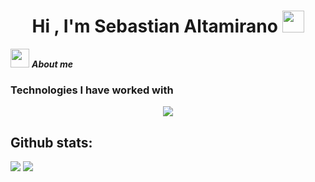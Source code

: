<h1 align="center"><b>Hi , I'm Sebastian Altamirano </b><img src="https://media.giphy.com/media/hvRJCLFzcasrR4ia7z/giphy.gif" width="35"></h1>
<!--  -->

<img src="https://media.giphy.com/media/ObNTw8Uzwy6KQ/giphy.gif" width="30px">&nbsp;***About me***

### Technologies I have worked with

<p align="center">
  <a href="https://skillicons.dev">
    <img src="https://skillicons.dev/icons?i=git,docker,postgres,github,java,js,linux,mysql,py,c,php" />
  </a>
</p>

<h2>Github stats:</h2> 

[![](https://github-readme-stats.vercel.app/api?username=SebastianAl26&show_icons=true&theme=tokyonight&hide_border=true&locale=en)](https://github.com/valentinawerle)
[![](https://github-readme-streak-stats.herokuapp.com/?user=SebastianAl26&theme=material-palenight)](https://github.com/SebastianAl26)
